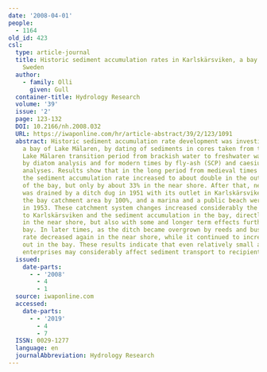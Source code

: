 ```yaml
---
date: '2008-04-01'
people:
  - 1164
old_id: 423
csl:
  type: article-journal
  title: Historic sediment accumulation rates in Karlskärsviken, a bay of Lake Mälaren,
    Sweden
  author:
    - family: Olli
      given: Gull
  container-title: Hydrology Research
  volume: '39'
  issue: '2'
  page: 123-132
  DOI: 10.2166/nh.2008.032
  URL: https://iwaponline.com/hr/article-abstract/39/2/123/1091
  abstract: Historic sediment accumulation rate development was investigated in Karlskärsviken,
    a bay of Lake Mälaren, by dating of sediments in cores taken from the bay. The
    Lake Mälaren transition period from brackish water to freshwater was determined
    by diatom analysis and for modern times by fly-ash (SCP) and caesium isotope Cs-137
    analyses. Results show that in the long period from medieval times to about 1950,
    the sediment accumulation rate increased to about double in the outer section
    of the bay, but only by about 33% in the near shore. After that, new farmland
    was drained by a ditch dug in 1951 with its outlet in Karlskärsviken, which enlarged
    the bay catchment area by 100%, and a marina and a public beach were constructed
    in 1953. These catchment system changes increased considerably the inflow of particles
    to Karlskärsviken and the sediment accumulation in the bay, directly and mostly
    in the near shore, but also with some and longer term effects further out in the
    bay. In later times, as the ditch became overgrown by reeds and bushes, the sedimentation
    rate decreased again in the near shore, while it continued to increase further
    out in the bay. These results indicate that even relatively small and common catchment
    enterprises may considerably affect sediment transport to recipient bay waters.
  issued:
    date-parts:
      - - '2008'
        - 4
        - 1
  source: iwaponline.com
  accessed:
    date-parts:
      - - '2019'
        - 4
        - 7
  ISSN: 0029-1277
  language: en
  journalAbbreviation: Hydrology Research
---
```

